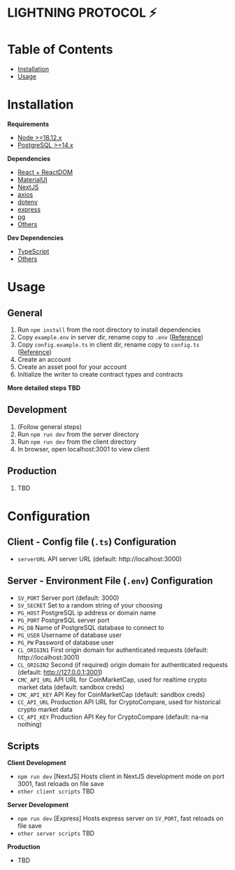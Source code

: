 # LIGHTNING PROTOCOL ⚡

# Table of Contents
* [Installation](#installation)
* [Usage](#usage)

# Installation
**Requirements**
* [Node >=18.12.x](https://nodejs.org/en/)
* [PostgreSQL >=14.x](https://www.postgresql.org/download/)

**Dependencies**
* [React + ReactDOM](https://reactjs.org/)
* [MaterialUI](https://mui.com/)
* [NextJS](https://nextjs.org/)
* [axios](https://axios-http.com/)
* [dotenv](https://www.npmjs.com/package/dotenv)
* [express](https://expressjs.com/)
* [pg](https://www.npmjs.com/package/pg)
* [Others](https://www.google.com/search?q=npm+install)

**Dev Dependencies**
* [TypeScript](https://www.typescriptlang.org/)
* [Others](https://www.google.com/search?q=npm+install)

# Usage

## General
1. Run `npm install` from the root directory to install dependencies
1. Copy `example.env` in server dir, rename copy to `.env` ([Reference](#configuration))
2. Copy `config.example.ts` in client dir, rename copy to `config.ts` ([Reference](#configuration))
3. Create an account
4. Create an asset pool for your account
5. Initialize the writer to create contract types and contracts

**More detailed steps TBD**

## Development
1. (Follow general steps)
2. Run `npm run dev` from the server directory
3. Run `npm run dev` from the client directory
4. In browser, open localhost:3001 to view client

## Production
1. TBD

# Configuration

## Client - Config file (`.ts`) Configuration
* `serverURL` API server URL (default: http://localhost:3000)

## Server - Environment File (`.env`) Configuration
* `SV_PORT` Server port (default: 3000)
* `SV_SECRET` Set to a random string of your choosing
* `PG_HOST` PostgreSQL ip address or domain name
* `PG_PORT` PostgreSQL server port
* `PG_DB` Name of PostgreSQL database to connect to
* `PG_USER` Username of database user
* `PG_PW` Password of database user
* `CL_ORIGIN1` First origin domain for authenticated requests (default: http://localhost:3001)
* `CL_ORIGIN2` Second (if required) origin domain for authenticated requests (default: http://127.0.0.1:3001)
* `CMC_API_URL` API URL for CoinMarketCap, used for realtime crypto market data (default: sandbox creds)
* `CMC_API_KEY` API Key for CoinMarketCap (default: sandbox creds)
* `CC_API_URL` Production API URL for CryptoCompare, used for historical crypto market data
* `CC_API_KEY` Production API Key for CryptoCompare (default: na-na nothing)


## Scripts

**Client Development**
* `npm run dev` [NextJS] Hosts client in NextJS development mode on port 3001, fast reloads on file save
* `other client scripts` TBD

**Server Development**
* `npm run dev` [Express] Hosts express server on `SV_PORT`, fast reloads on file save
* `other server scripts` TBD

**Production**
* TBD
